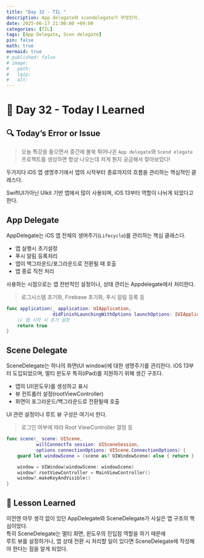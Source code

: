 ```yaml
---
title: "Day 32 - TIL "
description: App delegate와 scendelegate가 무엇인지.
date: 2025-06-17 21:00:00 +09:00
categories: [TIL]
tags: [App Delegate, Scen delegate]
pin: false
math: true
mermaid: true
# published: false
# image:
#   path:
#   lqip: 
#   alt: 
---
```

 
# 📘 Day 32 - Today I Learned

## 🔍 Today’s Error or Issue
> 오늘 특강을 들으면서 중간에 불쑥 튀어나온 `App delegate`와 `Scend elegate`
프로젝트를 생성하면 항상 나오는데 저게 뭔지 궁금해서 찾아보았다!

두가지다 iOS 앱 생명주기에서 앱의 시작부터 종료까지의 흐름을 관리하는 핵심적인 클래스다.

SwiftUI가아닌 UIkit 기반 앱에서 많이 사용되며, iOS 13부터 역할이 나뉘게 되었다고 한다.

## App Delegate
AppDelegate는 iOS 앱 전체의 생며주기(`Lifecycle`)를 관리하는 핵심 클래스다.

- 앱 실행시 초기설정
- 푸시 알림 등록처리
- 앱이 백그라운드/포그라운드로 전환될 때 호출
- 앱 종료 직전 처리

사용하는 시점으로는 앱 전반적인 설정이나, 상태 관리는 Appdelegate에서 처리한다.
> 로그시스템 초기화, Firebase 초기화, 푸시 알림 등록 등

```swift
func application(_ application: UIApplication,
                 didFinishLaunchingWithOptions launchOptions: [UIApplication.LaunchOptionsKey: Any]?) -> Bool {
    // 앱 시작 시 초기 설정
    return true
}
```

## Scene Delegate
SceneDelegate는 하나의 화면(UI window)에 대한 생명주기를 관리한다.
iOS 13부터 도입되었으며, 멀티 윈도우 특히(iPad)를 지원하기 위해 생긴 구조다.

- 앱의 UI(윈도우)를 생성하고 표시
- 뷰 컨트롤러 설정(rootViewController)
- 화면이 포그라운드/백그라운드로 전환될때 호출

UI 관련 설정이나 루트 뷰 구성은 여기서 한다.
> 로그인 여부에 따라 Root ViewController 결정 등

```swift
func scene(_ scene: UIScene,
           willConnectTo session: UISceneSession,
           options connectionOptions: UIScene.ConnectionOptions) {
    guard let windowScene = (scene as? UIWindowScene) else { return }

    window = UIWindow(windowScene: windowScene)
    window?.rootViewController = MainViewController()
    window?.makeKeyAndVisible()
}
```

## 📘 Lesson Learned
이전엔 아무 생각 없이 있던 AppDelegate와 SceneDelegate가 사실은 앱 구조의 핵심이었다.  
특히 SceneDelegate는 멀티 화면, 윈도우의 진입점 역할을 하기 때문에  
루트 뷰를 설정하거나, 앱 상태 전환 시 처리할 일이 있다면 SceneDelegate에 작성해야 한다는 점을 알게 되었다.
